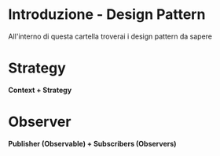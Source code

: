 # Introduzione - Design Pattern

All'interno di questa cartella troverai i design pattern da sapere

# Strategy

**Context + Strategy** 

# Observer

**Publisher (Observable) + Subscribers (Observers)**

